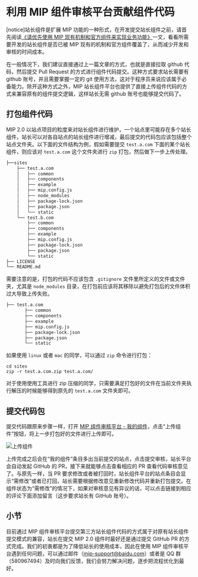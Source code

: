 # 利用 MIP 组件审核平台贡献组件代码

[notice]站长组件是扩展 MIP 功能的一种形式，在开发提交站长组件之前，请首先阅读[《请优先使用 MIP 现有机制和官方组件来实现业务功能》](./use-official-mip-first.md)一文，看看所需要开发的站长组件是否已被 MIP 现有的机制和官方组件覆盖了，从而减少开发和审核的时间成本。

在一般情况下，我们建议直接通过上一篇文章的方式，也就是直接拉取 github 代码，然后提交 Pull Request 的方式进行组件代码提交。这种方式要求站长需要有 github 账号，并且需要掌握一定的 git 使用方法，这对于程序员来说应该属于必备能力。除开这种方式之外，MIP 站长组件平台也提供了直接上传组件代码的方式来兼容原有的组件提交逻辑，这样站长无需 github 账号也能够提交代码了。

## 打包组件代码

MIP 2.0 以站点项目的粒度来对站长组件进行维护，一个站点里可能存在多个站长组件，站长可以对各自站点的站长组件进行增减，最后提交的代码包应该包括整个站点文件夹。以下面的文件结构为例，假如需要提交 `test.a.com` 下面的某个站长组件，则应该对 `test.a.com` 这个文件夹进行 `zip` 打包，然后做下一步上传处理。


```bash
├──sites
    ├── test.a.com
    │   ├── common
    │   ├── components
    │   ├── example
    │   ├── mip.config.js
    │   ├── node_modules
    │   ├── package-lock.json
    │   ├── package.json
    │   └── static
    └── test.b.com
        ├── common
        ├── components
        ├── example
        ├── mip.config.js
        ├── package-lock.json
        ├── package.json
        └── static
├── LICENSE
└── README.md
```

需要注意的是，打包的代码不应该包含 `.gitignore` 文件里所定义的文件或文件夹，尤其是 `node_modules` 目录，在打包前应该将其移除以避免打包后的文件体积过大导致上传失败。

```bash
├── test.a.com
       ├── common
       ├── components
       ├── example
       ├── mip.config.js
       ├── package-lock.json
       ├── package.json
       └── static
```

如果使用 `linux` 或者 `mac` 的同学，可以通过 `zip` 命令进行打包：

```shell
cd sites
zip -r test.a.com.zip test.a.com/
```

对于使用使用工具进行 zip 压缩的同学，只需要满足打包好的文件在当前文件夹执行解压的时候能够得到原先的 `test.a.com` 文件夹即可。

## 提交代码包

提交代码跟原来步骤一样，打开 [MIP 组件审核平台 - 我的组件](https://www.mipengine.org/platform/mip)，点击“上传组件”按钮，将上一步打包好的文件进行上传即可。

![上传组件](https://gss0.baidu.com/9rkZbzqaKgQUohGko9WTAnF6hhy/v1/assets/mip/docs/contribute/mip-upload-code.png)

上传完成之后会在“我的组件”条目多出当前提交的站点，点击提交审核，站长平台会自动发起 GitHub 的 PR，接下来就能够点击查看相应的 PR 查看代码审核意见了。与原先一样，当 PR 要求修改或者被打回时，站长组件平台的站点条目会显示“需修改”或者已打回，站长需要根据修改意见重新修改代码并重新打包提交。在组件状态为“需修改”的情况下，如果对审核意见有异议的话，可以点击链接到相应的评论下面添加留言（这步要求站长有 GitHub 账号）。

## 小节

目前通过 MIP 组件审核平台提交第三方站长组件代码的方式属于对原有站长组件提交模式的兼容，站长在提交 MIP 2.0 组件时最好还是通过提交 GitHub PR 的方式完成。我们的初衷都是为了降低站长的使用成本，因此在使用 MIP 组件审核平台遇到任何问题，可以通过邮件（mip-support@baidu.com）或者是 QQ 群（580967494）及时向我们反馈，我们会努力解决问题，逐步把流程优化到最好。


